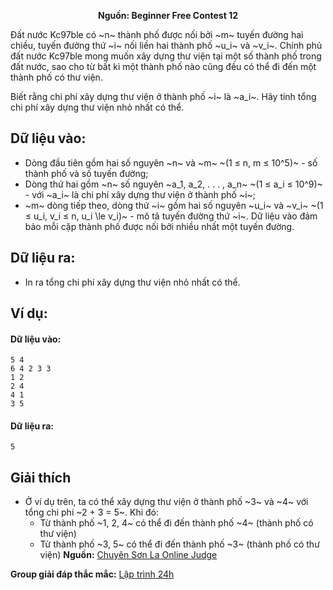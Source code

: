 **<center>Nguồn: Beginner Free Contest 12</center>**

Đất nước Kc97ble có ~n~ thành phố được nối bởi ~m~ tuyến đường hai chiều, tuyến đường thứ ~i~ nối liền hai thành phố ~u_i~ và ~v_i~. Chính phủ đất nước Kc97ble mong muốn xây dựng thư viện tại một số thành phố trong đất nước, sao cho từ bất kì một thành phố nào cũng đều có thể đi đến một thành phố có thư viện.

Biết rằng chi phí xây dựng thư viện ở thành phố ~i~ là ~a_i~. Hãy tính tổng chi phí xây dựng thư viện nhỏ nhất có thể.

## Dữ liệu vào:
- Dòng đầu tiên gồm hai số nguyên ~n~ và ~m~ ~(1 ≤ n, m ≤ 10^5)~ - số thành phố và số tuyến đường;
- Dòng thứ hai gồm ~n~ số nguyên ~a_1, a_2, . . . , a_n~ ~(1 ≤ a_i ≤ 10^9)~ - với ~a_i~ là chi phí xây dựng thư viện ở thành phố ~i~;
- ~m~ dòng tiếp theo, dòng thứ ~i~ gồm hai số nguyên ~u_i~ và ~v_i~ ~(1 ≤ u_i, v_i ≤ n, u_i \le v_i)~ - mô tả tuyến đường thứ ~i~. Dữ liệu vào đảm bảo mỗi cặp thành phố được nối bởi nhiều nhất một tuyến đường.

## Dữ liệu ra:
- In ra tổng chi phí xây dựng thư viện nhỏ nhất có thể.

## Ví dụ:
#### Dữ liệu vào:
```
5 4
6 4 2 3 3
1 2
2 4
4 1
3 5
```

#### Dữ liệu ra:
```
5
```

## Giải thích
- Ở ví dụ trên, ta có thể xây dựng thư viện ở thành phố ~3~ và ~4~ với tổng chi phí ~2 + 3 = 5~. Khi đó:
    - Từ thành phố ~1, 2, 4~ có thể đi đến thành phố ~4~ (thành phố có thư viện)
    - Từ thành phố ~3, 5~ có thể đi đến thành phố ~3~ (thành phố có thư viện)
**Nguồn:** [Chuyên Sơn La Online Judge](http://csloj.ddns.net/)

**Group giải đáp thắc mắc:** [Lập trình 24h](https://www.facebook.com/groups/1386904321519984)